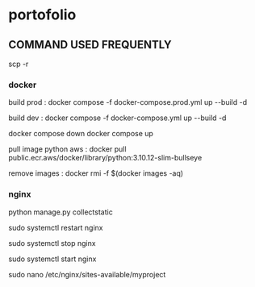# portofolio


## COMMAND USED FREQUENTLY

scp -r 

### docker 

build prod :
docker compose -f docker-compose.prod.yml up --build -d


build dev :
docker compose -f docker-compose.yml up --build -d


docker compose down
docker compose up

pull image python aws :
docker pull public.ecr.aws/docker/library/python:3.10.12-slim-bullseye

remove images : 
docker rmi -f $(docker images -aq)


### nginx

python manage.py collectstatic

sudo systemctl restart nginx

sudo systemctl stop nginx

sudo systemctl start nginx

sudo nano /etc/nginx/sites-available/myproject
